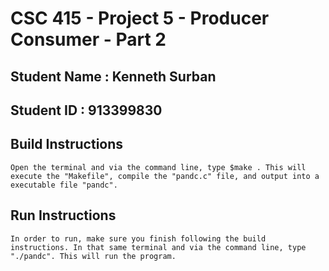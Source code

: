 # CSC 415 - Project 5 - Producer Consumer - Part 2

## Student Name : Kenneth Surban

## Student ID : 913399830

## Build Instructions

	Open the terminal and via the command line, type $make . This will execute the "Makefile", compile the "pandc.c" file, and output into a executable file "pandc".

## Run Instructions
	
	In order to run, make sure you finish following the build instructions. In that same terminal and via the command line, type "./pandc". This will run the program. 